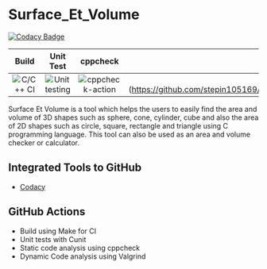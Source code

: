 # Surface_Et_Volume

[![Codacy Badge](https://api.codacy.com/project/badge/Grade/ddcb6b29ca28468b8a6ec275b199f6c3)](https://app.codacy.com/gh/stepin105169/Surface_Et_Volume?utm_source=github.com&utm_medium=referral&utm_content=stepin105169/Surface_Et_Volume&utm_campaign=Badge_Grade)

|Build|Unit Test|cppcheck|Valgrind|Codacy|
|:--:|:--:|:--:|:--:|:--:|
|![C/C++ CI](https://github.com/stepin105169/sample/workflows/C/C++%20CI/badge.svg)|![Unit testing](https://github.com/stepin105169/sample/workflows/Unit%20testing/badge.svg)|![cppcheck-action](https://github.com/stepin105169/sample/workflows/cppcheck-action/badge.svg)|![Valgrind (https://github.com/stepin105169/Surface_Et_Volume/workflows/Valgrind/badge.svg)|

Surface Et Volume is a tool which helps the users to easily find the area and volume of 3D shapes such as sphere, cone, cylinder, cube and also the area of 2D shapes such as circle, square, rectangle and triangle using C programming language. This tool can also be used as an area and volume checker or calculator.

## Integrated Tools to GitHub
*  [Codacy](https://www.codacy.com/)


## GitHub Actions
* Build using Make for CI
* Unit tests with Cunit
* Static code analysis using cppcheck
* Dynamic Code analysis using Valgrind
